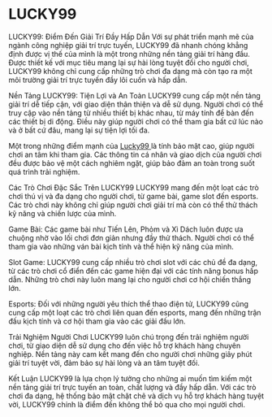 # LUCKY99
LUCKY99: Điểm Đến Giải Trí Đầy Hấp Dẫn
Với sự phát triển mạnh mẽ của ngành công nghiệp giải trí trực tuyến, LUCKY99 đã nhanh chóng khẳng định được vị thế của mình là một trong những nền tảng giải trí hàng đầu. Được thiết kế với mục tiêu mang lại sự hài lòng tuyệt đối cho người chơi, LUCKY99 không chỉ cung cấp những trò chơi đa dạng mà còn tạo ra một môi trường giải trí trực tuyến đầy lôi cuốn và hấp dẫn.

Nền Tảng LUCKY99: Tiện Lợi và An Toàn
LUCKY99 cung cấp một nền tảng giải trí dễ tiếp cận, với giao diện thân thiện và dễ sử dụng. Người chơi có thể truy cập vào nền tảng từ nhiều thiết bị khác nhau, từ máy tính để bàn đến các thiết bị di động. Điều này giúp người chơi có thể tham gia bất cứ lúc nào và ở bất cứ đâu, mang lại sự tiện lợi tối đa.

Một trong những điểm mạnh của <a href="https://lucky99-vn.com"> Lucky99 </a>  là tính bảo mật cao, giúp người chơi an tâm khi tham gia. Các thông tin cá nhân và giao dịch của người chơi đều được bảo vệ một cách nghiêm ngặt, giúp bảo đảm an toàn trong suốt quá trình trải nghiệm.

Các Trò Chơi Đặc Sắc Trên LUCKY99
LUCKY99 mang đến một loạt các trò chơi thú vị và đa dạng cho người chơi, từ game bài, game slot đến esports. Các trò chơi này không chỉ giúp người chơi giải trí mà còn có thể thử thách kỹ năng và chiến lược của mình.

Game Bài: Các game bài như Tiến Lên, Phỏm và Xì Dách luôn được ưa chuộng nhờ vào lối chơi đơn giản nhưng đầy thử thách. Người chơi có thể tham gia vào những ván bài kịch tính và thể hiện kỹ năng của mình.

Slot Game: LUCKY99 cung cấp nhiều trò chơi slot với các chủ đề đa dạng, từ các trò chơi cổ điển đến các game hiện đại với các tính năng bonus hấp dẫn. Những trò chơi này luôn mang lại cho người chơi cơ hội chiến thắng lớn.

Esports: Đối với những người yêu thích thể thao điện tử, LUCKY99 cũng cung cấp một loạt các trò chơi liên quan đến esports, mang đến những trận đấu kịch tính và cơ hội tham gia vào các giải đấu lớn.

Trải Nghiệm Người Chơi
LUCKY99 luôn chú trọng đến trải nghiệm người chơi, từ giao diện dễ sử dụng cho đến việc hỗ trợ khách hàng chuyên nghiệp. Nền tảng này cam kết mang đến cho người chơi những giây phút giải trí tuyệt vời, đảm bảo sự hài lòng và an tâm tuyệt đối.

Kết Luận
LUCKY99 là lựa chọn lý tưởng cho những ai muốn tìm kiếm một nền tảng giải trí trực tuyến an toàn, chất lượng và đầy hấp dẫn. Với các trò chơi đa dạng, hệ thống bảo mật chặt chẽ và dịch vụ hỗ trợ khách hàng tuyệt vời, LUCKY99 chính là điểm đến không thể bỏ qua cho mọi người chơi.

